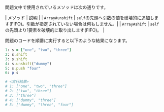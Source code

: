 問題文中で使用されているメソッドは次の通りです。

| メソッド | 説明 |
| `Array#unshift` | `self`の先頭へ引数の値を破壊的に追加します(FIFO)。引数が指定されていない場合は何もしません。|
| `Array#shift` | `self`の先頭より1要素を破壊的に取り出します(FIFO)。 |

問題のコードを順番に実行すると以下のような結果になります。

```ruby
1: s = ["one", "two", "three"]
2: s.shift
3: s.shift
4: s.unshift("dummy")
5: s.push "four"
6: p s

# <実行結果>
# 1: ["one", "two", "three"]
# 2: ["two", "three"]
# 3: ["three"]
# 4: ["dummy", "three"]
# 5: ["dummy", "three", "four"]
```
